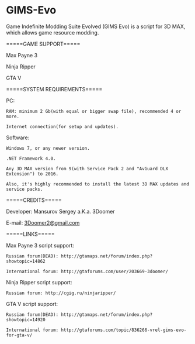 # GIMS-Evo

Game Indefinite Modding Suite Evolved (GIMS Evo) is a script for 3D MAX, which allows game resource modding.

=====GAME SUPPORT=====

Max Payne 3

Ninja Ripper

GTA V

=====SYSTEM REQUIREMENTS=====

PC:

	RAM: minimum 2 Gb(with equal or bigger swap file), recommended 4 or more.
	
	Internet connection(for setup and updates).
	
Software:

	Windows 7, or any newer version.
	
	.NET Framework 4.0.
	
	Any 3D MAX version from 9(with Service Pack 2 and "AvGuard DLX Extension") to 2016.
	
	Also, it's highly recommended to install the latest 3D MAX updates and service packs.

=====CREDITS=====

Developer: Mansurov Sergey a.K.a. 3Doomer

E-mail: 3Doomer2@gmail.com

=====LINKS=====

Max Payne 3 script support:

	Russian forum(DEAD): http://gtamaps.net/forum/index.php?showtopic=14862
	
	International forum: http://gtaforums.com/user/203669-3doomer/
	
Ninja Ripper script support:

	Russian forum: http://cgig.ru/ninjaripper/
	
GTA V script support:

	Russian forum(DEAD): http://gtamaps.net/forum/index.php?showtopic=14920
	
	International forum: http://gtaforums.com/topic/836266-vrel-gims-evo-for-gta-v/
